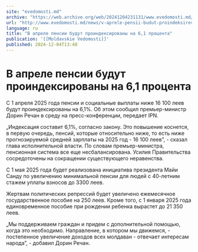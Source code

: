 ```yaml
---
site: "evedomosti.md"
archive: "https://web.archive.org/web/20241204231131/www.evedomosti.md/news/v-aprele-pensii-budut-proindeksirovany-na-61-procenta"
url: "http://www.evedomosti.md/news/v-aprele-pensii-budut-proindeksirovany-na-61-procenta"
language: ru
title: "В апреле пенсии будут проиндексированы на 6,1 процента"
publication: '[[Moldavskie Vedomosti]]'
published: 2024-12-04T13:48
---
```


# В апреле пенсии будут проиндексированы на 6,1 процента

С 1 апреля 2025 года пенсии и социальные выплаты ниже 16 100 леев будут проиндексированы на 6,1%. Об этом сообщил премьер-министр Дорин Речан в среду на пресс-конференции, передает IPN.

„Индексация составит 6,1%, согласно закону. Это повышение коснется, в первую очередь, пенсий, которые относительно ниже, то есть ниже прогнозируемой средней зарплаты на 2025 год - 16 100 леев”, - сказал глава исполнительной власти. По словам премьер-министра, пенсионная система все еще несбалансирована. Усилия Правительства сосредоточены на сокращении существующего неравенства.

С 1 мая 2025 года будет реализована инициатива президента Майи Санду по увеличению минимальной пенсии для людей с 40-летним стажем уплаты взносов до 3300 леев.

Жертвам политических репрессий будет увеличено ежемесячное государственное пособие на 250 леев. Кроме того, с 1 января 2025 года единовременное пособие при рождении ребенка вырастет до 21 350 леев.

„Мы поддерживаем граждан и придем с дополнительной помощью, когда это необходимо. Направление, в котором мы движемся, - постепенное увеличение доходов всех молдаван - отвечает интересам народа”, - добавил Дорин Речан.